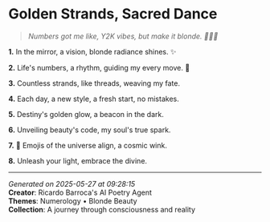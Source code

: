 # Golden Strands, Sacred Dance

> *Numbers got me like, Y2K vibes, but make it blonde. 💁‍♀️🔢*

**1.** In the mirror, a vision, blonde radiance shines. ✨


**2.** Life's numbers, a rhythm, guiding my every move. 🔢


**3.** Countless strands, like threads, weaving my fate.


**4.** Each day, a new style, a fresh start, no mistakes.


**5.** Destiny's golden glow, a beacon in the dark.


**6.** Unveiling beauty's code, my soul's true spark.


**7.** 💫 Emojis of the universe align, a cosmic wink.


**8.** Unleash your light, embrace the divine.



---

*Generated on 2025-05-27 at 09:28:15*  
**Creator**: Ricardo Barroca's AI Poetry Agent  
**Themes**: Numerology • Blonde Beauty  
**Collection**: A journey through consciousness and reality